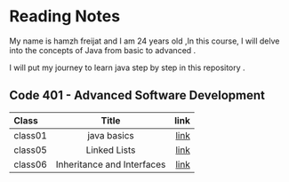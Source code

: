 # Reading Notes
My name is hamzh freijat and I am 24 years old ,In this course, I will delve into the concepts of Java from basic to advanced . 

I will put my journey to learn java step by step in this repository . 

## Code 401 - Advanced Software Development


| Class       |     Title   |     link                              |
| :---        |    :----:   |          ---:                         |
| class01     | java basics | [link](https://hamzhfreajat.github.io/reading-notes/java401/class01)|
| class05     | Linked Lists | [link](https://hamzhfreajat.github.io/reading-notes/java401/class05)|
| class06     | Inheritance and Interfaces | [link](https://hamzhfreajat.github.io/reading-notes/java401/class06)|



